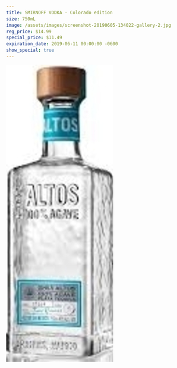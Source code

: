 ```yaml
---
title: SMIRNOFF VODKA - Colorado edition
size: 750mL
image: /assets/images/screenshot-20190605-134022-gallery-2.jpg
reg_price: $14.99
special_price: $11.49
expiration_date: 2019-06-11 00:00:00 -0600
show_special: true
---
```


![](/assets/images/versions/olmeca-2-1---x----288-800x---.jpg)